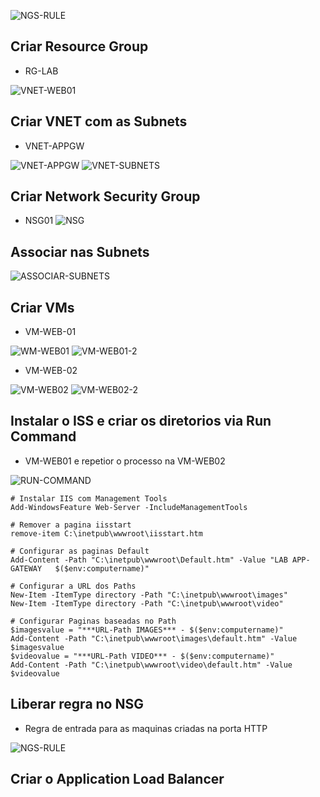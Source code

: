 ![NGS-RULE](https://github.com/danielmagevski/azure-labs/assets/10622331/c20d8f55-2143-4ccb-ae5a-443e25b36a37)


## Criar Resource Group
* RG-LAB

![VNET-WEB01](https://github.com/danielmagevski/azure-labs/assets/10622331/55083b33-61e8-48ec-8a84-8f8e8491f6c9)

## Criar VNET com as Subnets
* VNET-APPGW

![VNET-APPGW](https://github.com/danielmagevski/azure-labs/assets/10622331/85f41fff-efa5-4c01-9472-68420892f4b2)
![VNET-SUBNETS](https://github.com/danielmagevski/azure-labs/assets/10622331/0fd05570-06a1-4e96-9f5a-96604a5cfe0d)

## Criar Network Security Group
* NSG01
![NSG](https://github.com/danielmagevski/azure-labs/assets/10622331/39d124f7-920b-4634-9559-cf80389ed268)

## Associar nas Subnets

![ASSOCIAR-SUBNETS](https://github.com/danielmagevski/azure-labs/assets/10622331/ad5e4166-0d1e-43cf-9423-6a88b3d69372)

## Criar VMs
* VM-WEB-01
  
![WM-WEB01](https://github.com/danielmagevski/azure-labs/assets/10622331/07094284-f820-4f79-97f6-2cf69bfef77c)
![VM-WEB01-2](https://github.com/danielmagevski/azure-labs/assets/10622331/14229441-5bf1-45fc-aadc-415d7f189b31)

* VM-WEB-02

![VM-WEB02](https://github.com/danielmagevski/azure-labs/assets/10622331/2024778e-1828-455c-8ed7-b34d1ee5a1b1)
![VM-WEB02-2](https://github.com/danielmagevski/azure-labs/assets/10622331/9f6cdb16-97c8-488f-833b-162bd7e20bc4)

## Instalar o ISS e criar os diretorios via Run Command

* VM-WEB01 e repetior o processo na VM-WEB02

![RUN-COMMAND](https://github.com/danielmagevski/azure-labs/assets/10622331/48152960-b220-46d7-97a9-7aba6715168c)

```
# Instalar IIS com Management Tools
Add-WindowsFeature Web-Server -IncludeManagementTools

# Remover a pagina iisstart 
remove-item C:\inetpub\wwwroot\iisstart.htm

# Configurar as paginas Default
Add-Content -Path "C:\inetpub\wwwroot\Default.htm" -Value "LAB APP-GATEWAY   $($env:computername)"

# Configurar a URL dos Paths
New-Item -ItemType directory -Path "C:\inetpub\wwwroot\images"
New-Item -ItemType directory -Path "C:\inetpub\wwwroot\video"

# Configurar Paginas baseadas no Path
$imagesvalue = "***URL-Path IMAGES*** - $($env:computername)"
Add-Content -Path "C:\inetpub\wwwroot\images\default.htm" -Value $imagesvalue
$videovalue = "***URL-Path VIDEO*** - $($env:computername)"
Add-Content -Path "C:\inetpub\wwwroot\video\default.htm" -Value $videovalue
```
## Liberar regra no NSG
* Regra de entrada para as maquinas criadas na porta HTTP

![NGS-RULE](https://github.com/danielmagevski/azure-labs/assets/10622331/2fde3d19-f4bd-443d-a6e5-0d810ae7db62)

## Criar o Application Load Balancer
